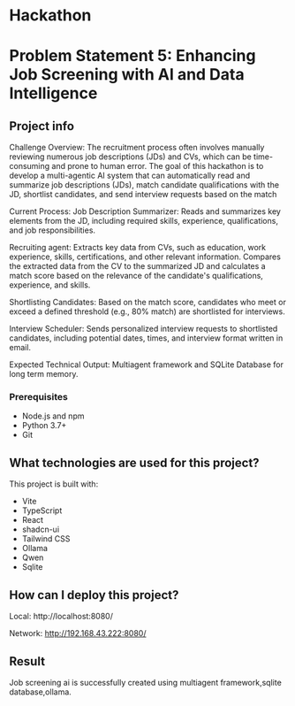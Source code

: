 # Hackathon
# Problem Statement 5: Enhancing Job Screening with AI and Data Intelligence

## Project info
Challenge Overview:
The recruitment process often involves manually reviewing numerous job descriptions (JDs) and CVs, which can be time-consuming and prone to human error. The goal of this hackathon is to develop a multi-agentic AI system that can automatically read and summarize job descriptions (JDs), match candidate qualifications with the JD, shortlist candidates, and send interview requests based on the match

Current Process:
Job Description Summarizer: Reads and summarizes key elements from the JD, including required skills, experience, qualifications, and job responsibilities.

Recruiting agent: Extracts key data from CVs, such as education, work experience, skills, certifications, and other relevant information. Compares the extracted data from the CV to the summarized JD and calculates a match score based on the relevance of the candidate's qualifications, experience, and skills.

Shortlisting Candidates: Based on the match score, candidates who meet or exceed a defined threshold (e.g., 80% match) are shortlisted for interviews.

Interview Scheduler: Sends personalized interview requests to shortlisted candidates, including potential dates, times, and interview format written in email.

Expected Technical Output: Multiagent framework and SQLite Database for long term memory.

### Prerequisites
- Node.js and npm
- Python 3.7+
- Git

## What technologies are used for this project?

This project is built with:

- Vite
- TypeScript
- React
- shadcn-ui
- Tailwind CSS
- Ollama
- Qwen
- Sqlite

## How can I deploy this project?
 Local:   http://localhost:8080/

 Network: http://192.168.43.222:8080/


## Result
  Job screening ai is successfully created using multiagent framework,sqlite database,ollama.

